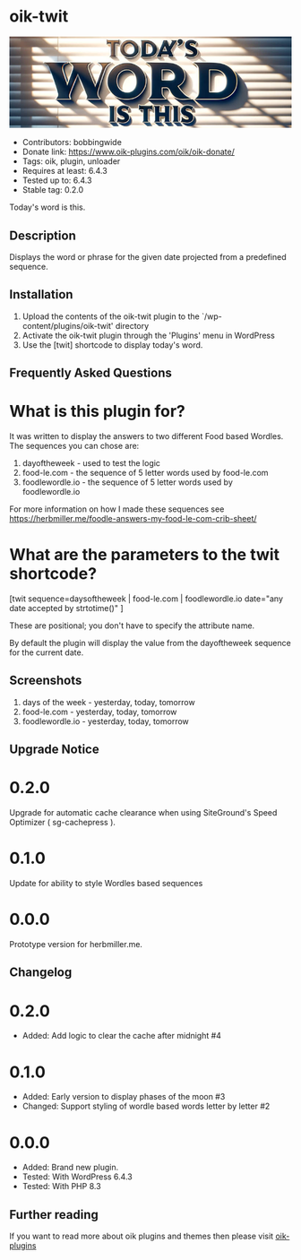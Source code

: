 # oik-twit 
![banner](assets/oik-twit-banner-772x250.jpg)
* Contributors: bobbingwide
* Donate link: https://www.oik-plugins.com/oik/oik-donate/
* Tags: oik, plugin, unloader
* Requires at least: 6.4.3
* Tested up to: 6.4.3
* Stable tag: 0.2.0

Today's word is this.

## Description 
Displays the word or phrase for the given date projected from a predefined sequence.

## Installation 
1. Upload the contents of the oik-twit plugin to the `/wp-content/plugins/oik-twit' directory
1. Activate the oik-twit plugin through the 'Plugins' menu in WordPress
1. Use the [twit] shortcode to display today's word.

## Frequently Asked Questions 

# What is this plugin for? 
It was written to display the answers to two different Food based Wordles.
The sequences you can chose are:

1. dayoftheweek - used to test the logic
2. food-le.com - the sequence of 5 letter words used by food-le.com
3. foodlewordle.io - the sequence of 5 letter words used by foodlewordle.io

For more information on how I made these sequences see https://herbmiller.me/foodle-answers-my-food-le-com-crib-sheet/

# What are the parameters to the twit shortcode? 

[twit sequence=daysoftheweek | food-le.com | foodlewordle.io date="any date accepted by strtotime()" ]

These are positional; you don't have to specify the attribute name.

By default the plugin will display the value from the dayoftheweek sequence for the current date.


## Screenshots 
1. days of the week - yesterday, today, tomorrow
2. food-le.com - yesterday, today, tomorrow
3. foodlewordle.io - yesterday, today, tomorrow

## Upgrade Notice 
# 0.2.0 
Upgrade for automatic cache clearance when using SiteGround's Speed Optimizer ( sg-cachepress ).

# 0.1.0 
Update for ability to style Wordles based sequences

# 0.0.0 
Prototype version for herbmiller.me.

## Changelog 
# 0.2.0 
* Added: Add logic to clear the cache after midnight #4

# 0.1.0 
* Added: Early version to display phases of the moon #3
* Changed: Support styling of wordle based words letter by letter #2

# 0.0.0 
* Added: Brand new plugin.
* Tested: With WordPress 6.4.3
* Tested: With PHP 8.3

## Further reading 

If you want to read more about oik plugins and themes then please visit
[oik-plugins](https://www.oik-plugins.com/)
